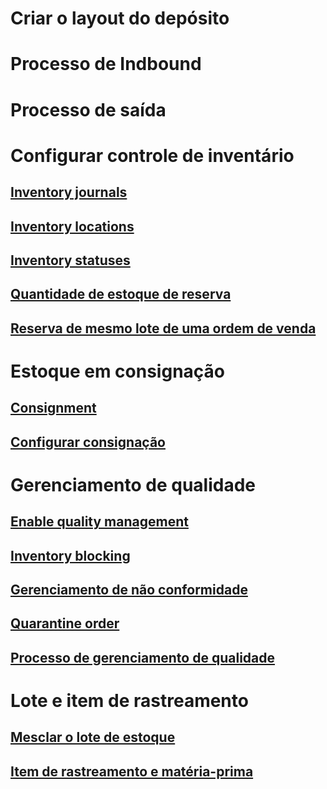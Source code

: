# Criar o layout do depósito
# Processo de Indbound
# Processo de saída
# Configurar controle de inventário
## [Inventory journals](inventory-journals.md)
## [Inventory locations](inventory-locations.md)
## [Inventory statuses](inventory-statuses.md)
## [Quantidade de estoque de reserva](reserve-inventory-quantities.md)
## [Reserva de mesmo lote de uma ordem de venda](../sales-marketing/reserve-same-batch-sales-order.md)
# Estoque em consignação
## [Consignment](consignment.md)
## [Configurar consignação](set-up-consignment.md)
# Gerenciamento de qualidade
## [Enable quality management](enable-quality-management.md)
## [Inventory blocking](inventory-blocking.md)
## [Gerenciamento de não conformidade](enable-nonconformance-management.md)
## [Quarantine order](quarantine-orders.md)
## [Processo de gerenciamento de qualidade](quality-management-processes.md)
# Lote e item de rastreamento
## [Mesclar o lote de estoque](merge-inventory-batches.md)
## [Item de rastreamento e matéria-prima](trace-items-raw-materials-inventory-production-sales.md)
